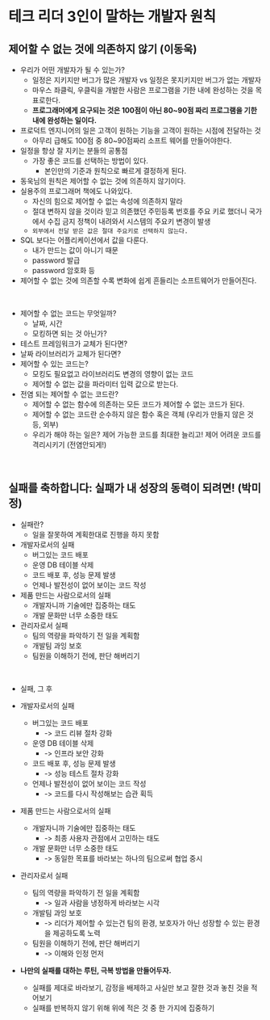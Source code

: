 # 테크 리더 3인이 말하는 개발자 원칙

## 제어할 수 없는 것에 의존하지 않기 (이동욱)
- 우리가 어떤 개발자가 될 수 있는가?
  - 일정은 지키지만 버그가 많은 개발자 vs 일정은 못지키지만 버그가 없는 개발자
  - 마우스 좌클릭, 우클릭을 개발한 사람은 프로그램을 기한 내에 완성하는 것을 목표로한다.
  - **프로그래머에게 요구되는 것은 100점이 아닌 80~90점 짜리 프로그램을 기한 내에 완성하는 일이다.** 
- 프로덕트 엔지니어의 일은 고객이 원하는 기능을 고객이 원하는 시점에 전달하는 것
  - 아무리 급해도 100점 중 80~90점짜리 소프트 웨어를 만들어야한다.
- 일정을 항상 잘 지키는 분들의 공통점
  - 가장 좋은 코드를 선택하는 방법이 있다.
    - 본인만의 기준과 원칙으로 빠르게 결정하게 된다.
- 동욱님의 원칙은 제어할 수 없는 것에 의존하지 않기이다.
- 실용주의 프로그래머 책에도 나와있다.
  - 자신의 힘으로 제어할 수 없는 속성에 의존하지 말라
  - 절대 변하지 않을 것이라 믿고 의존했던 주민등록 번호를 주요 키로 했더니 국가에서 수집 금지 정책이 내려와서 시스템의 주요키 변경이 발생
  - `외부에서 전달 받은 값은 절대 주요키로 선택하지 않는다.`
- SQL 보다는 어플리케이션에서 값을 다룬다.
  - 내가 만드는 값이 아니기 때문
  - password 발급
  - password 암호화 등
- 제어할 수 없는 것에 의존할 수록 변화에 쉽게 흔들리는 소프트웨어가 만들어진다.

<br>

- 제어할 수 없는 코드는 무엇일까?
  - 날짜, 시간
  - 모킹하면 되는 것 아닌가?
- 테스트 프레임워크가 교체가 된다면?
- 날짜 라이브러리가 교체가 된다면?
- 제어할 수 있는 코드는?
  - 모킹도 필요없고 라이브러리도 변경의 영향이 없는 코드
  - 제어할 수 없는 값을 파라미터 입력 값으로 받는다.
- 전염 되는 제어할 수 없는 코드란?
  - 제어할 수 없는 함수에 의존하는 모든 코드가 제어할 수 없는 코드가 된다.
  - 제어할 수 없는 코드란 순수하지 않은 함수 혹은 객체 (우리가 만들지 않은 것 등, 외부)
  - 우리가 해야 하는 일은? 제어 가능한 코드를 최대한 늘리고! 제어 어려운 코드를 격리시키기 (전염안되게!)

<br>

## 실패를 축하합니다: 실패가 내 성장의 동력이 되려면! (박미정)
- 실패란?
  - 일을 잘못하여 계획한대로 진행을 하지 못함
- 개발자로서의 실패
  - 버그있는 코드 배포
  - 운영 DB 테이블 삭제
  - 코드 배포 후, 성능 문제 발생
  - 언제나 발전성이 없어 보이는 코드 작성
- 제품 만드는 사람으로서의 실패
  - 개발자니까 기술에만 집중하는 태도
  - 개발 문화만 너무 소중한 태도
- 관리자로서 실패
  - 팀의 역량을 파악하기 전 일을 계획함
  - 개발팀 과잉 보호
  - 팀원을 이해하기 전에, 판단 해버리기

<br>

- 실패, 그 후
- 개발자로서의 실패
  - 버그있는 코드 배포 
    - -> 코드 리뷰 절차 강화
  - 운영 DB 테이블 삭제 
    - -> 인프라 보안 강화
  - 코드 배포 후, 성능 문제 발생 
    - -> 성능 테스트 절차 강화
  - 언제나 발전성이 없어 보이는 코드 작성
    - -> 코드를 다시 작성해보는 습관 획득
- 제품 만드는 사람으로서의 실패
  - 개발자니까 기술에만 집중하는 태도
    - -> 최종 사용자 관점에서 고민하는 태도
  - 개발 문화만 너무 소중한 태도
    - -> 동일한 목표를 바라보는 하나의 팀으로써 협업 중시
- 관리자로서 실패
  - 팀의 역량을 파악하기 전 일을 계획함
    - -> 일과 사람을 냉정하게 바라보는 시각
  - 개발팀 과잉 보호
    - -> 리더가 제어할 수 있는건 팀의 환경, 보호자가 아닌 성장할 수 있는 환경을 제공하도록 노력
  - 팀원을 이해하기 전에, 판단 해버리기
    - -> 이해와 인정 먼저

- **나만의 실패를 대하는 루틴, 극복 방법을 만들어두자.**
  - 실패를 제대로 바라보기, 감정을 배제하고 사실만 보고 잘한 것과 놓친 것을 적어보기 
  - 실패를 반복하지 않기 위해 위에 적은 것 중 한 가지에 집중하기